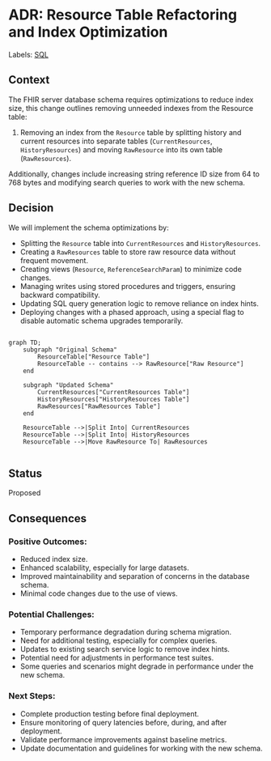 # ADR: Resource Table Refactoring and Index Optimization
Labels: [SQL](https://github.com/microsoft/fhir-server/labels/Area-SQL)

## Context
The FHIR server database schema requires optimizations to reduce index size, this change outlines removing unneeded indexes from the Resource table:

1. Removing an index from the `Resource` table by splitting history and current resources into separate tables (`CurrentResources`, `HistoryResources`) and moving `RawResource` into its own table (`RawResources`).

Additionally, changes include increasing string reference ID size from 64 to 768 bytes and modifying search queries to work with the new schema.

## Decision
We will implement the schema optimizations by:
- Splitting the `Resource` table into `CurrentResources` and `HistoryResources`.
- Creating a `RawResources` table to store raw resource data without frequent movement.
- Creating views (`Resource`, `ReferenceSearchParam`) to minimize code changes.
- Managing writes using stored procedures and triggers, ensuring backward compatibility.
- Updating SQL query generation logic to remove reliance on index hints.
- Deploying changes with a phased approach, using a special flag to disable automatic schema upgrades temporarily.

```mermaid

graph TD;
    subgraph "Original Schema"
        ResourceTable["Resource Table"]
        ResourceTable -- contains --> RawResource["Raw Resource"]
    end

    subgraph "Updated Schema"
        CurrentResources["CurrentResources Table"]
        HistoryResources["HistoryResources Table"]
        RawResources["RawResources Table"]
    end

    ResourceTable -->|Split Into| CurrentResources
    ResourceTable -->|Split Into| HistoryResources
    ResourceTable -->|Move RawResource To| RawResources


```

## Status
Proposed

## Consequences
### Positive Outcomes:
- Reduced index size.
- Enhanced scalability, especially for large datasets.
- Improved maintainability and separation of concerns in the database schema.
- Minimal code changes due to the use of views.

### Potential Challenges:
- Temporary performance degradation during schema migration.
- Need for additional testing, especially for complex queries.
- Updates to existing search service logic to remove index hints.
- Potential need for adjustments in performance test suites.
- Some queries and scenarios might degrade in performance under the new schema.

### Next Steps:
- Complete production testing before final deployment.
- Ensure monitoring of query latencies before, during, and after deployment.
- Validate performance improvements against baseline metrics.
- Update documentation and guidelines for working with the new schema.
